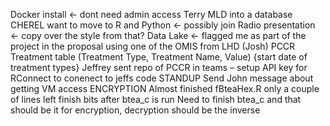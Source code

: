 Docker install <- dont need admin access
Terry MLD into a database
CHEREL want to move to R and Python <- possibly join
Radio presentation <- copy over the style from that?
Data Lake <- flagged me as part of the project in the proposal using one of the OMIS from LHD (Josh)
PCCR
Treatment table (Treatment Type, Treatment Name, Value) {start date of treatment types}
Jeffrey sent repo of PCCR in teams – setup API key for RConnect to conenect to jeffs code
STANDUP
Send John message about getting VM access
ENCRYPTION
Almost finished fBteaHex.R only a couple of lines left finish bits after btea_c is run
Need to finish btea_c and that should be it for encryption, decryption should be the inverse
